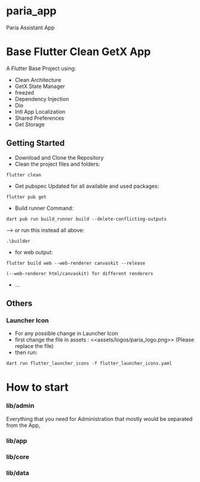 # paria_app
Paria Assistant App

# Base Flutter Clean GetX App

A Flutter Base Project using:
 - Clean Architecture
 - GetX State Manager
 - freezed
 - Dependency Injection
 - Dio
 - Intl App Localization
 - Shared Preferences
 - Get Storage

## Getting Started

- Download and Clone the Repository
- Clean the project files and folders:
```
flutter clean
```

- Get pubspec Updated for all available and used packages:
```
flutter pub get
```

- Build runner Command:
```
dart pub run build_runner build --delete-conflicting-outputs
```

--> or run this instead all above:
```
.\builder
```

- for web output:
```
flutter build web --web-renderer canvaskit --release
```
```
(--web-renderer html/canvaskit) for different renderers
```
- ...


## Others
### Launcher Icon
- For any possible change in Launcher Icon
- first change the file in assets : <<assets/logos/paria_logo.png>> (Please replace the file)
- then run:
```
dart run flutter_launcher_icons -f flutter_launcher_icons.yaml
```

# How to start

### lib/admin
Everything that you need for Administration that mostly would be separated from the App, 

### lib/app

### lib/core

### lib/data
